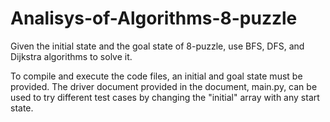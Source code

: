 # Analisys-of-Algorithms-8-puzzle
Given the initial state and the goal state of 8-puzzle, use BFS, DFS, and Dijkstra algorithms to solve it.

To compile and execute the code files, an initial and goal state must be provided. The driver document provided in the document, main.py, can be used to try different test cases by changing the "initial" array with any start state.
